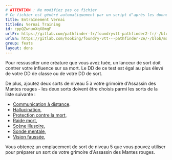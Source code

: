 ```yaml
---
# ATTENTION : Ne modifiez pas ce fichier
# Ce fichier est généré automatiquement par un script d'après les données du module Foundry VTT officiel et de sa traduction
title: Entraînement Vernai
titleEn: Vernai Training
id: cppQZwnuoXqX8mgF
urlFr: https://gitlab.com/pathfinder-fr/foundryvtt-pathfinder2-fr/-/blob/master/data/feats/cppQZwnuoXqX8mgF.htm
urlEn: https://gitlab.com/hooking/foundry-vtt---pathfinder-2e/-/blob/master/packs/data/feats.db/vernai-training.json
group: feats
layout: dons
---
```

Pour ressusciter une créature que vous avez tuée, un lanceur de sort doit contrer votre influence sur sa mort. Le DD de ce test est égal au plus élevé de votre DD de classe ou de votre DD de sort.

De plus, ajoutez deux sorts de niveau 5 à votre grimoire d'Assassin des Mantes rouges - les deux sorts doivent être choisis parmi les sorts de la liste suivante :


- [Communication à distance](../spells/communication-à-distance.md).
- [Hallucination](../spells/hallucination.md),
- [Protection contre la mort](../spells/protection-contre-la-mort.md),
- [Raide mort](../spells/raide-mort.md),
- [Scène illusoire](../spells/scène-illusoire.md),
- [Sonde mentale](../spells/sonde-mentale.md),
- [Vision faussée](../spells/vision-faussée.md),

Vous obtenez un emplacement de sort de niveau 5 que vous pouvez utiliser pour préparer un sort de votre grimoire d'Assassin des Mantes rouges.


